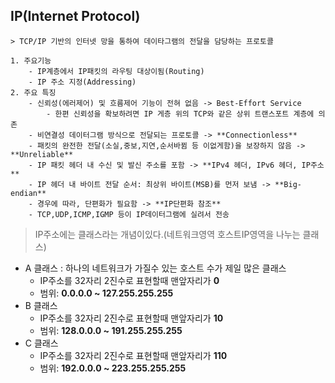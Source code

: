 ## **IP(Internet Protocol)**
    > TCP/IP 기반의 인터넷 망을 통하여 데이타그램의 전달을 담당하는 프로토콜
    
    1. 주요기능
        - IP계층에서 IP패킷의 라우팅 대상이됨(Routing)
        - IP 주소 지정(Addressing)
    2. 주요 특징
        - 신뢰성(에러제어) 및 흐름제어 기능이 전혀 없음 -> Best-Effort Service
            - 한편 신뢰성을 확보하려면 IP 게층 위의 TCP와 같은 상위 트랜스포트 계층에 의존
        - 비연결성 데이터그램 방식으로 전달되는 프로토콜 -> **Connectionless**
        - 패킷의 완전한 전달(소실,중보,지연,순서바뀜 등 이없게함)을 보장하지 않음 -> **Unreliable**
        - IP 패킷 헤더 내 수신 및 발신 주소를 포함 -> **IPv4 헤더, IPv6 헤더, IP주소**
        - IP 헤더 내 바이트 전달 순서: 최상위 바이트(MSB)를 먼저 보냄 -> **Big-endian**
        - 경우에 따라, 단편화가 필요함 -> **IP단편화 참조**
        - TCP,UDP,ICMP,IGMP 등이 IP데이터그램에 실려서 전송
        
>IP주소에는 클래스라는 개념이있다.(네트워크영역 호스트IP영역을 나누는 클래스)

- A 클래스 : 하나의 네트워크가 가질수 있는 호스트 수가 제일 많은 클래스
    - IP주소를 32자리 2진수로 표현할때 맨앞자리가 **0**
    - 범위: **0.0.0.0 ~ 127.255.255.255**
- B 클래스 
    - IP주소를 32자리 2진수로 표현할때 맨앞자리가 **10**
    - 범위: **128.0.0.0 ~ 191.255.255.255**
- C 클래스
    - IP주소를 32자리 2진수로 표현할때 맨앞자리가 **110**
    - 범위: **192.0.0.0 ~ 223.255.255.255**

